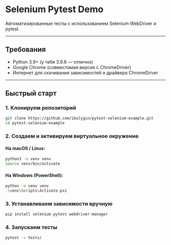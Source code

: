 # Selenium Pytest Demo

Автоматизированные тесты с использованием Selenium WebDriver и pytest.

---

## Требования

- Python 3.9+ (у тебя 3.9.6 — отлично)
- Google Chrome (совместимая версия с ChromeDriver)
- Интернет для скачивания зависимостей и драйвера ChromeDriver

---

## Быстрый старт

### 1. Клонируем репозиторий

```bash
git clone https://github.com/ibulygin/pytest-selenium-example.git
cd pytest-selenium-example
```

### 2. Создаем и активируем виртуальное окружение

#### На macOS / Linux:

```bash
python3 -m venv venv
source venv/bin/activate
```

#### На Windows (PowerShell):

```bash
python -m venv venv
.\venv\Scripts\Activate.ps1
```

### 3. Устанавливаем зависимости вручную

```bash
pip install selenium pytest webdriver-manager

```

### 4. Запускаем тесты

```bash
pytest -v tests/
```
